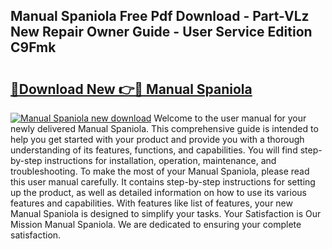 ## Manual Spaniola Free Pdf Download - Part-VLz New Repair Owner Guide - User Service Edition C9Fmk

# <h2><a href="http://cf15427.oget.top/?id=Manual+Spaniola">🔗Download New 👉🔴 Manual Spaniola</a></h2>

[![Manual Spaniola new download](https://i.imgur.com/5g1atiW.png)](http://cf15427.oget.top/?id=Manual+Spaniola)
Welcome to the user manual for your newly delivered Manual Spaniola. This comprehensive guide is intended to help you get started with your product and provide you with a thorough understanding of its features, functions, and capabilities. You will find step-by-step instructions for installation, operation, maintenance, and troubleshooting. To make the most of your Manual Spaniola, please read this user manual carefully. It contains step-by-step instructions for setting up the product, as well as detailed information on how to use its various features and capabilities. With features like list of features, your new Manual Spaniola is designed to simplify your tasks. Your Satisfaction is Our Mission Manual Spaniola. We are dedicated to ensuring your complete satisfaction.
